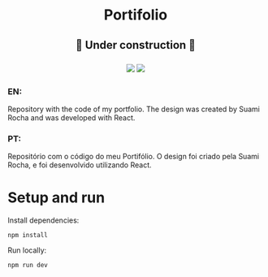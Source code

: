 <h1 align="center"> 
Portifolio 
</h1>

<h2 align="center"> 

🚧 Under construction 🚧 

![](https://img.shields.io/badge/javascript-FFFF00?style=for-the-badge&logo=javascript&logoColor=black)
![](https://img.shields.io/badge/react-338AFF?style=for-the-badge&logo=react&logoColor=white)
</h2>


### EN:
Repository with the code of my portfolio. The design was created by Suami Rocha and was developed with React. 

### PT:
Repositório com o código do meu Portifólio. O design foi criado pela Suami Rocha, e foi desenvolvido utilizando React.

# Setup and run

Install dependencies: 
```
npm install  
```

Run locally: 
```
npm run dev  
```
